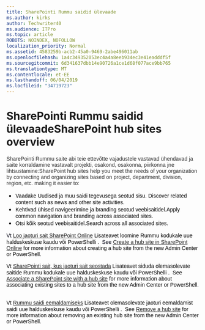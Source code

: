 ```yaml
---
title: SharePointi Rummu saidid ülevaade
ms.author: kirks
author: Techwriter40
ms.audience: ITPro
ms.topic: article
ROBOTS: NOINDEX, NOFOLLOW
localization_priority: Normal
ms.assetid: 4583259b-acb2-45a0-9469-2abe496011ab
ms.openlocfilehash: 1a4c349352053ec4a4a8eeb934ec3e41eadddf5f
ms.sourcegitcommit: 6d341637dbb14e90726a1ce1d68f077ace9bb765
ms.translationtype: MT
ms.contentlocale: et-EE
ms.lasthandoff: 06/04/2019
ms.locfileid: "34719723"
---
```

# <a name="sharepoint-hub-sites-overview"></a><span data-ttu-id="4bf47-102">SharePointi Rummu saidid ülevaade</span><span class="sxs-lookup"><span data-stu-id="4bf47-102">SharePoint hub sites overview</span></span>

<p><span data-ttu-id="4bf47-103"><span style="font-size: 10.5pt; font-family: 'Verdana',sans-serif; color: #2f2f2f;">SharePointi Rummu saite abi teie ettevõtte vajadustele vastavad ühendavad ja saite korraldamine vastavalt projekti, osakond, osakonna, piirkonna jne lihtsustamine:</span></span><span class="sxs-lookup"><span data-stu-id="4bf47-103"><span style="font-size: 10.5pt; font-family: 'Verdana',sans-serif; color: #2f2f2f;">SharePoint hub sites help you meet the needs of your organization by connecting and organizing sites based on project, department, division, region, etc. making it easier to:</span></span></span></p> <ul style="orphans: 2; -webkit-text-stroke-width: 0px; word-spacing: 0px;" type="disc"> <li style="color: black; ; font-size: 12pt; font-style: normal; font-weight: 400;"><span data-ttu-id="4bf47-104"><span style="font-size: 10.5pt; font-family: 'Verdana',sans-serif;"></span><span style="font-size: 10.5pt; font-family: 'Verdana',sans-serif;">Vaadake Uudised ja muu saidi tegevusega seotud sisu.&nbsp;</span></span><span class="sxs-lookup"><span data-stu-id="4bf47-104"><span style="font-size: 10.5pt; font-family: 'Verdana',sans-serif;"></span><span style="font-size: 10.5pt; font-family: 'Verdana',sans-serif;">Discover related content such as news and other site activities.&nbsp;</span></span></span></li> <li style="color: black; ; font-size: 12pt; font-style: normal; font-weight: 400;"><span data-ttu-id="4bf47-105"><span style="font-size: 10.5pt; font-family: 'Verdana',sans-serif;">Kehtivad ühised navigeerimine ja branding seotud veebisaitidel.</span></span><span class="sxs-lookup"><span data-stu-id="4bf47-105"><span style="font-size: 10.5pt; font-family: 'Verdana',sans-serif;">Apply common navigation and branding across associated sites. </span></span></span></li> <li style="color: black; ; font-size: 12pt; font-style: normal; font-weight: 400;"><span data-ttu-id="4bf47-106"><span style="font-size: 10.5pt; font-family: 'Verdana',sans-serif;">Otsi kõik seotud veebisaitidel.</span></span><span class="sxs-lookup"><span data-stu-id="4bf47-106"><span style="font-size: 10.5pt; font-family: 'Verdana',sans-serif;">Search across all associated sites.</span></span></span></li> </ul> <p style="orphans: 2; -webkit-text-stroke-width: 0px; word-spacing: 0px;"><span data-ttu-id="4bf47-107"><span style="font-size: 10.5pt; font-family: 'Verdana',sans-serif; color: #000111;">Vt</span> <span style="font-size: 10.5pt; font-family: 'Verdana',sans-serif; color: #b01100;"> <a href="https://docs.microsoft.com/en-us/sharepoint/create-hub-site">Loo jaoturi sait SharePoint Online</a> </span> <span style="font-size: 10.5pt; font-family: 'Verdana',sans-serif; color: black; mso-themecolor: text1;">Lisateavet loomine Rummu kodukale uue halduskeskuse kaudu või</span> <span style="font-size: 10.5pt; font-family: 'Verdana',sans-serif; color: black;">PowerShelli</span> <span style="font-size: 10.5pt; font-family: 'Verdana',sans-serif; color: black; mso-themecolor: text1;">. &nbsp;</span></span><span class="sxs-lookup"><span data-stu-id="4bf47-107"><span style="font-size: 10.5pt; font-family: 'Verdana',sans-serif; color: #000111;">See </span><span style="font-size: 10.5pt; font-family: 'Verdana',sans-serif; color: #b01100;"><a href="https://docs.microsoft.com/en-us/sharepoint/create-hub-site">Create a hub site in SharePoint Online</a> </span><span style="font-size: 10.5pt; font-family: 'Verdana',sans-serif; color: black; mso-themecolor: text1;">for more information about creating a hub site from the new Admin Center or </span><span style="font-size: 10.5pt; font-family: 'Verdana',sans-serif; color: black;">PowerShell</span><span style="font-size: 10.5pt; font-family: 'Verdana',sans-serif; color: black; mso-themecolor: text1;">.&nbsp;</span></span></span></p> <p style="orphans: 2; -webkit-text-stroke-width: 0px; word-spacing: 0px;"><span data-ttu-id="4bf47-108"><span style="font-size: 10.5pt; font-family: 'Verdana',sans-serif; color: black; mso-themecolor: text1;">Vt</span> <span style="font-size: 10.5pt; font-family: 'Verdana',sans-serif; color: #b01100;"> <a href="https://support.office.com/en-us/article/associate-a-sharepoint-site-with-a-hub-site-ae0009fd-af04-4d3d-917d-88edb43efc05">SharePointi sait, kus jaoturi sait seostada</a> </span> <span style="font-size: 10.5pt; font-family: 'Verdana',sans-serif; color: black; mso-themecolor: text1;">Lisateavet siduda olemasolevate saitide Rummu kodukale uue halduskeskuse kaudu või</span> <span style="font-size: 10.5pt; font-family: 'Verdana',sans-serif; color: black;">PowerShelli</span> <span style="font-size: 10.5pt; font-family: 'Verdana',sans-serif; color: black; mso-themecolor: text1;">.</span> <span style="font-size: 10.5pt; font-family: 'Verdana',sans-serif; color: #b01100;"> &nbsp;</span></span><span class="sxs-lookup"><span data-stu-id="4bf47-108"><span style="font-size: 10.5pt; font-family: 'Verdana',sans-serif; color: black; mso-themecolor: text1;">See</span><span style="font-size: 10.5pt; font-family: 'Verdana',sans-serif; color: #b01100;"> <a href="https://support.office.com/en-us/article/associate-a-sharepoint-site-with-a-hub-site-ae0009fd-af04-4d3d-917d-88edb43efc05">Associate a SharePoint site with a hub site</a> </span><span style="font-size: 10.5pt; font-family: 'Verdana',sans-serif; color: black; mso-themecolor: text1;">for more information about associating existing sites to a hub site from the new Admin Center or </span><span style="font-size: 10.5pt; font-family: 'Verdana',sans-serif; color: black;">PowerShell</span><span style="font-size: 10.5pt; font-family: 'Verdana',sans-serif; color: black; mso-themecolor: text1;">.</span><span style="font-size: 10.5pt; font-family: 'Verdana',sans-serif; color: #b01100;"> &nbsp;</span></span></span></p> <p style="orphans: 2; -webkit-text-stroke-width: 0px; word-spacing: 0px;"><span data-ttu-id="4bf47-109"><span style="font-size: 10.5pt; font-family: 'Verdana',sans-serif; color: black; mso-themecolor: text1;">Vt</span> <span style="font-size: 10.5pt; font-family: 'Verdana',sans-serif; color: #b01100;"> <a href="https://docs.microsoft.com/en-us/sharepoint/remove-hub-site">Rummu saidi eemaldamiseks</a> </span> <span style="font-size: 10.5pt; font-family: 'Verdana',sans-serif; color: black; mso-themecolor: text1;">Lisateavet olemasolevate jaoturi eemaldamist saidi uue halduskeskuse kaudu või</span> <span style="font-size: 10.5pt; font-family: 'Verdana',sans-serif; color: black;">PowerShelli</span> <span style="font-size: 10.5pt; font-family: 'Verdana',sans-serif; color: black; mso-themecolor: text1;">. &nbsp;</span></span><span class="sxs-lookup"><span data-stu-id="4bf47-109"><span style="font-size: 10.5pt; font-family: 'Verdana',sans-serif; color: black; mso-themecolor: text1;">See</span><span style="font-size: 10.5pt; font-family: 'Verdana',sans-serif; color: #b01100;"> <a href="https://docs.microsoft.com/en-us/sharepoint/remove-hub-site">Remove a hub site</a> </span><span style="font-size: 10.5pt; font-family: 'Verdana',sans-serif; color: black; mso-themecolor: text1;">for more information about removing an existing hub site from the new Admin Center or </span><span style="font-size: 10.5pt; font-family: 'Verdana',sans-serif; color: black;">PowerShell</span><span style="font-size: 10.5pt; font-family: 'Verdana',sans-serif; color: black; mso-themecolor: text1;">.&nbsp;</span></span></span></p> <p>&nbsp;</p> <p style="orphans: 2; -webkit-text-stroke-width: 0px; word-spacing: 0px;">&nbsp;</p>

